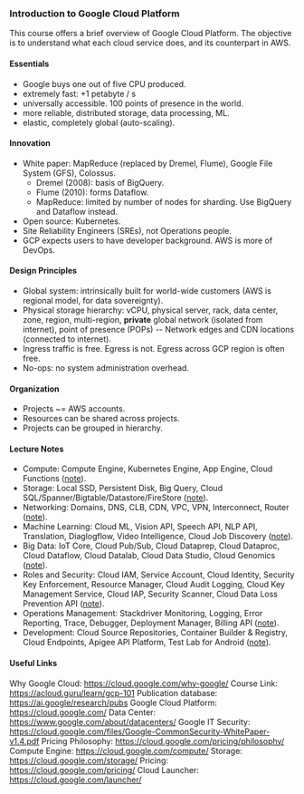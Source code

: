 ### Introduction to Google Cloud Platform
This course offers a brief overview of Google Cloud Platform. The objective is to understand what each cloud service does, and its counterpart in AWS.

#### Essentials
* Google buys one out of five CPU produced.
* extremely fast: +1 petabyte / s
* universally accessible. 100 points of presence in the world.
* more reliable, distributed storage, data processing, ML.
* elastic, completely global (auto-scaling).

#### Innovation
* White paper: MapReduce (replaced by Dremel, Flume), Google File System (GFS), Colossus.
    - Dremel (2008): basis of BigQuery.
    - Flume (2010): forms Dataflow.
    - MapReduce: limited by number of nodes for sharding. Use BigQuery and Dataflow instead.
* Open source: Kubernetes.
* Site Reliability Engineers (SREs), not Operations people.
* GCP expects users to have developer background. AWS is more of DevOps.

#### Design Principles
* Global system: intrinsically built for world-wide customers (AWS is regional model, for data sovereignty).
* Physical storage hierarchy: vCPU, physical server, rack, data center, zone, region, multi-region, **private** global network (isolated from internet), point of presence (POPs) -- Network edges and CDN locations (connected to internet).
* Ingress traffic is free. Egress is not. Egress across GCP region is often free.
* No-ops: no system administration overhead.


#### Organization
* Projects ~= AWS accounts.
* Resources can be shared across projects.
* Projects can be grouped in hierarchy.

#### Lecture Notes
* Compute: Compute Engine, Kubernetes Engine, App Engine, Cloud Functions ([note](101_compute.md)).
* Storage: Local SSD, Persistent Disk, Big Query, Cloud SQL/Spanner/Bigtable/Datastore/FireStore ([note](102_storage.md)).
* Networking: Domains, DNS, CLB, CDN, VPC, VPN, Interconnect, Router ([note](103_networking.md)).
* Machine Learning: Cloud ML, Vision API, Speech API, NLP API, Translation, Diaglogflow, Video Intelligence, Cloud Job Discovery ([note](104_machine_learning.md)).
* Big Data: IoT Core, Cloud Pub/Sub, Cloud Dataprep, Cloud Dataproc, Cloud Dataflow, Cloud Datalab, Cloud Data Studio, Cloud Genomics ([note](105_big_data.md)).
* Roles and Security: Cloud IAM, Service Account, Cloud Identity, Security Key Enforcement, Resource Manager, Cloud Audit Logging, Cloud Key Management Service, Cloud IAP, Security Scanner, Cloud Data Loss Prevention API ([note](106_IAM.md)).
* Operations Management: Stackdriver Monitoring, Logging, Error Reporting, Trace, Debugger, Deployment Manager, Billing API ([note](107_operations_management.md)).
* Development: Cloud Source Repositories, Container Builder & Registry, Cloud Endpoints, Apigee API Platform, Test Lab for Android ([note](108_dev_API.md)).

#### Useful Links
Why Google Cloud: https://cloud.google.com/why-google/
Course Link: https://acloud.guru/learn/gcp-101
Publication database: https://ai.google/research/pubs
Google Cloud Platform: https://cloud.google.com/
Data Center: https://www.google.com/about/datacenters/
Google IT Security: https://cloud.google.com/files/Google-CommonSecurity-WhitePaper-v1.4.pdf
Pricing Philosophy: https://cloud.google.com/pricing/philosophy/
Compute Engine: https://cloud.google.com/compute/
Storage: https://cloud.google.com/storage/
Pricing: https://cloud.google.com/pricing/
Cloud Launcher: https://cloud.google.com/launcher/

